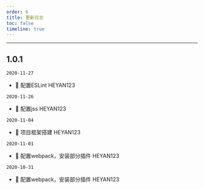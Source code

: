 ```yaml
---
order: 6
title: 更新日志
toc: false
timeline: true
---
```


---

## 1.0.1

`2020-11-27`

- 🐞 配置ESLint HEYAN123

`2020-11-26`

- 🐞 配置jss HEYAN123

`2020-11-04`

- 🐞 项目框架搭建 HEYAN123

`2020-11-01`

- 🐞 配置webpack，安装部分插件 HEYAN123

`2020-10-31`

- 🐞 配置webpack，安装部分插件 HEYAN123